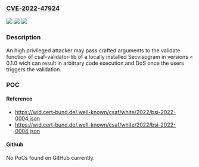 ### [CVE-2022-47924](https://cve.mitre.org/cgi-bin/cvename.cgi?name=CVE-2022-47924)
![](https://img.shields.io/static/v1?label=Product&message=csaf-validator-lib&color=blue)
![](https://img.shields.io/static/v1?label=Version&message=0.0.0%3C%200.1.0%20&color=brighgreen)
![](https://img.shields.io/static/v1?label=Vulnerability&message=CWE-20%20Improper%20Input%20Validation&color=brighgreen)

### Description

An high privileged attacker may pass crafted arguments to the validate function of csaf-validator-lib of a locally installed Secvisogram in versions < 0.1.0 wich can result in arbitrary code execution and DoS once the users triggers the validation.

### POC

#### Reference
- https://wid.cert-bund.de/.well-known/csaf/white/2022/bsi-2022-0004.json
- https://wid.cert-bund.de/.well-known/csaf/white/2022/bsi-2022-0004.json

#### Github
No PoCs found on GitHub currently.

